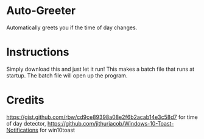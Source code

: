 # Auto-Greeter
Automatically greets you if the time of day changes.

# Instructions
Simply download this and just let it run! This makes a batch file that runs at startup. The batch file will open up the program.

# Credits
https://gist.github.com/rbw/cd9ce89398a08e2f6b2acab14e3c58d7 for time of day detector,
https://github.com/jithurjacob/Windows-10-Toast-Notifications for win10toast
